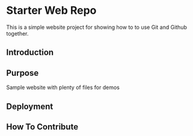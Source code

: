 # Starter Web Repo

This is a simple website project for 
showing how to to use Git and Github together.

## Introduction

## Purpose

Sample website with plenty of files for demos

## Deployment

## How To Contribute